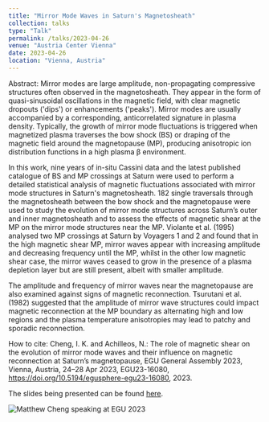 ```yaml
---
title: "Mirror Mode Waves in Saturn's Magnetosheath"
collection: talks
type: "Talk"
permalink: /talks/2023-04-26
venue: "Austria Center Vienna"
date: 2023-04-26
location: "Vienna, Austria"
---
```


Abstract: Mirror modes are large amplitude, non-propagating compressive structures often observed in the magnetosheath. They appear in the form of quasi-sinusoidal oscillations in the magnetic field, with clear magnetic dropouts ('dips') or enhancements ('peaks'). Mirror modes are usually accompanied by a corresponding, anticorrelated signature in plasma density. Typically, the growth of mirror mode fluctuations is triggered when magnetized plasma traverses the bow shock (BS) or draping of the magnetic field around the magnetopause (MP), producing anisotropic ion distribution functions in a high plasma β environment.

In this work, nine years of in-situ Cassini data and the latest published catalogue of BS and MP crossings at Saturn were used to perform a detailed statistical analysis of magnetic fluctuations associated with mirror mode structures in Saturn's magnetosheath. 182 single traversals through the magnetosheath between the bow shock and the magnetopause were used to study the evolution of mirror mode structures across Saturn’s outer and inner magnetosheath and to assess the effects of magnetic shear at the MP on the mirror mode structures near the MP. Violante et al. (1995) analysed two MP crossings at Saturn by Voyagers 1 and 2 and found that in the high magnetic shear MP, mirror waves appear with increasing amplitude and decreasing frequency until the MP, whilst in the other low magnetic shear case, the mirror waves ceased to grow in the presence of a plasma depletion layer but are still present, albeit with smaller amplitude.

The amplitude and frequency of mirror waves near the magnetopause are also examined against signs of magnetic reconnection. Tsurutani et al. (1982) suggested that the amplitude of mirror wave structures could impact magnetic reconnection at the MP boundary as alternating high and low regions and the plasma temperature anisotropies may lead to patchy and sporadic reconnection.

How to cite: Cheng, I. K. and Achilleos, N.: The role of magnetic shear on the evolution of mirror mode waves and their influence on magnetic reconnection at Saturn’s magnetopause, EGU General Assembly 2023, Vienna, Austria, 24–28 Apr 2023, EGU23-16080, https://doi.org/10.5194/egusphere-egu23-16080, 2023.


The slides being presented can be found [here](https://liveuclac-my.sharepoint.com/:p:/g/personal/ucapikc_ucl_ac_uk/Ed8HJAUpe_FKnlU0OEYITtYBuDAjQU8OJmrgvcVwfZNXdA?e=TozZwL).

<img src="/images/talk_EGU2023.jpg" alt="Matthew Cheng speaking at EGU 2023">